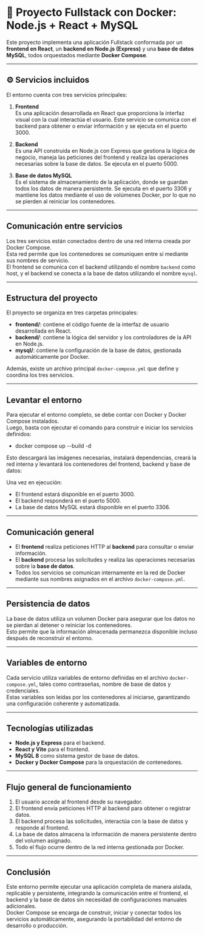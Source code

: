 # 🐳 Proyecto Fullstack con Docker: Node.js + React + MySQL

Este proyecto implementa una aplicación Fullstack conformada por un **frontend en React**, un **backend en Node.js (Express)** y una **base de datos MySQL**, todos orquestados mediante **Docker Compose**.

---

## ⚙️ Servicios incluidos

El entorno cuenta con tres servicios principales:

1. **Frontend**  
   Es una aplicación desarrollada en React que proporciona la interfaz visual con la cual interactúa el usuario. Este servicio se comunica con el backend para obtener o enviar información y se ejecuta en el puerto 3000.

2. **Backend**  
   Es una API construida en Node.js con Express que gestiona la lógica de negocio, maneja las peticiones del frontend y realiza las operaciones necesarias sobre la base de datos. Se ejecuta en el puerto 5000.

3. **Base de datos MySQL**  
   Es el sistema de almacenamiento de la aplicación, donde se guardan todos los datos de manera persistente. Se ejecuta en el puerto 3306 y mantiene los datos mediante el uso de volúmenes Docker, por lo que no se pierden al reiniciar los contenedores.

---

## Comunicación entre servicios

Los tres servicios están conectados dentro de una red interna creada por Docker Compose.  
Esta red permite que los contenedores se comuniquen entre sí mediante sus nombres de servicio.  
El frontend se comunica con el backend utilizando el nombre `backend` como host, y el backend se conecta a la base de datos utilizando el nombre `mysql`.

---

## Estructura del proyecto

El proyecto se organiza en tres carpetas principales:

- **frontend/**: contiene el código fuente de la interfaz de usuario desarrollada en React.  
- **backend/**: contiene la lógica del servidor y los controladores de la API en Node.js.  
- **mysql/**: contiene la configuración de la base de datos, gestionada automáticamente por Docker.

Además, existe un archivo principal `docker-compose.yml` que define y coordina los tres servicios.

---

## Levantar el entorno

Para ejecutar el entorno completo, se debe contar con Docker y Docker Compose instalados.  
Luego, basta con ejecutar el comando para construir e iniciar los servicios definidos:
- docker compose up --build -d

Esto descargará las imágenes necesarias, instalará dependencias, creará la red interna y levantará los contenedores del frontend, backend y base de datos:

Una vez en ejecución:
- El frontend estará disponible en el puerto 3000.  
- El backend responderá en el puerto 5000.  
- La base de datos MySQL estará disponible en el puerto 3306.

---

## Comunicación general

- El **frontend** realiza peticiones HTTP al **backend** para consultar o enviar información.  
- El **backend** procesa las solicitudes y realiza las operaciones necesarias sobre la **base de datos**.  
- Todos los servicios se comunican internamente en la red de Docker mediante sus nombres asignados en el archivo `docker-compose.yml`.

---

## Persistencia de datos

La base de datos utiliza un volumen Docker para asegurar que los datos no se pierdan al detener o reiniciar los contenedores.  
Esto permite que la información almacenada permanezca disponible incluso después de reconstruir el entorno.

---

## Variables de entorno

Cada servicio utiliza variables de entorno definidas en el archivo `docker-compose.yml`, tales como contraseñas, nombre de base de datos y credenciales.  
Estas variables son leídas por los contenedores al iniciarse, garantizando una configuración coherente y automatizada.

---

## Tecnologías utilizadas

- **Node.js y Express** para el backend.  
- **React y Vite** para el frontend.  
- **MySQL 8** como sistema gestor de base de datos.  
- **Docker y Docker Compose** para la orquestación de contenedores.

---

## Flujo general de funcionamiento

1. El usuario accede al frontend desde su navegador.  
2. El frontend envía peticiones HTTP al backend para obtener o registrar datos.  
3. El backend procesa las solicitudes, interactúa con la base de datos y responde al frontend.  
4. La base de datos almacena la información de manera persistente dentro del volumen asignado.  
5. Todo el flujo ocurre dentro de la red interna gestionada por Docker.

---

## Conclusión

Este entorno permite ejecutar una aplicación completa de manera aislada, replicable y persistente, integrando la comunicación entre el frontend, el backend y la base de datos sin necesidad de configuraciones manuales adicionales.  
Docker Compose se encarga de construir, iniciar y conectar todos los servicios automáticamente, asegurando la portabilidad del entorno de desarrollo o producción.
